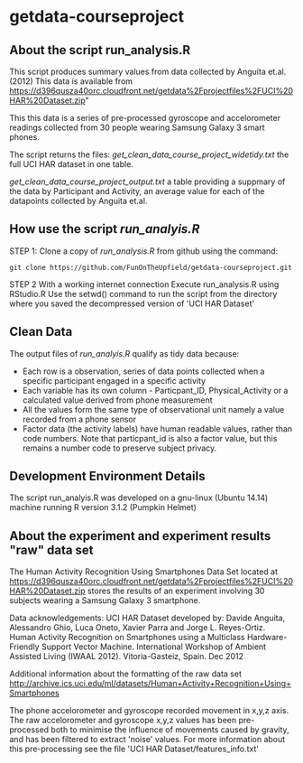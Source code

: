 # getdata-courseproject

About the script run_analysis.R
---

This script produces summary values from data collected by Anguita et.al. (2012)
This data is available from  
https://d396qusza40orc.cloudfront.net/getdata%2Fprojectfiles%2FUCI%20HAR%20Dataset.zip"

This this data is a series of pre-processed gyroscope and accelorometer readings collected from 30 people wearing Samsung Galaxy 3 smart phones. 


The script returns the files:
*get_clean_data_course_project_widetidy.txt* the full UCI HAR dataset in one table.

*get_clean_data_course_project_output.txt*  a table providing a suppmary of the data by Participant and Activity, an average value for each of the datapoints collected by  Anguita et.al. 


How use the script *run_analyis.R*
---

STEP 1: Clone a copy of *run_analysis.R* from github using the command:

```
git clone https://github.com/FunOnTheUpfield/getdata-courseproject.git
```

STEP 2  With a working internet connection
Execute run_analysis.R using RStudio.R
Use the setwd() command to run the script from the directory where you saved the decompressed version of 'UCI HAR Dataset'


Clean Data
---
The output files of *run_analyis.R* qualify as tidy data because:

- Each row is a observation, series of data points collected when a specific participant engaged in a specific activity
- Each variable has its own column - Particpant_ID, Physical_Activity or a calculated value derived from phone measurement
- All the values form the same type of observational unit namely a value recorded from a phone sensor
- Factor data (the activity labels) have human readable values, rather than code numbers. Note that particpant_id is also a factor value, but this remains a number code to preserve subject privacy.


Development Environment Details
---
The script run_analyis.R was developed on a gnu-linux (Ubuntu 14.14) machine running
R version 3.1.2 (Pumpkin Helmet)


About the experiment and experiment results "raw" data set
---

The Human Activity Recognition Using Smartphones Data Set 
located at https://d396qusza40orc.cloudfront.net/getdata%2Fprojectfiles%2FUCI%20HAR%20Dataset.zip
stores the results of an experiment involving 30 subjects wearing a Samsung Galaxy 3 smartphone.

Data acknowledgements:
  UCI HAR Dataset developed by:
  Davide Anguita, Alessandro Ghio, Luca Oneto, Xavier Parra and Jorge L. Reyes-Ortiz. 
  Human Activity Recognition on Smartphones using a Multiclass Hardware-Friendly Support Vector Machine. 
  International Workshop of Ambient Assisted Living (IWAAL 2012). Vitoria-Gasteiz, Spain. Dec 2012

Additional information about the formatting of the raw data set
http://archive.ics.uci.edu/ml/datasets/Human+Activity+Recognition+Using+Smartphones


The phone accelorometer and gyroscope recorded movement in x,y,z axis.
The raw accelorometer and gyroscope x,y,z values has been pre-processed both to minimise the influence of movements caused by gravity, and has been filtered to extract 'noise' values.
For more information about this pre-processing see the file 'UCI HAR Dataset/features_info.txt'

